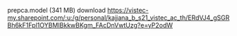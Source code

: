 prepca.model (341 MB) download 
https://vistec-my.sharepoint.com/:u:/g/personal/kajjana_b_s21_vistec_ac_th/ERdVJ4_gSGRBh6kF1Fpl1OYBMIBkkwBKgm_FAcDnVwtUzg?e=yP2odW

